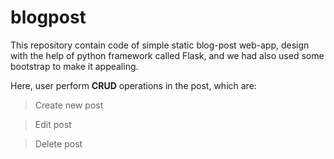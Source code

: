 # blogpost
This repository contain code of simple static blog-post web-app, design  with the help of python framework called Flask, and we had also used some bootstrap to make it appealing.

Here, user perform **CRUD** operations in the post, which are:
> Create new post

> Edit post

> Delete post
